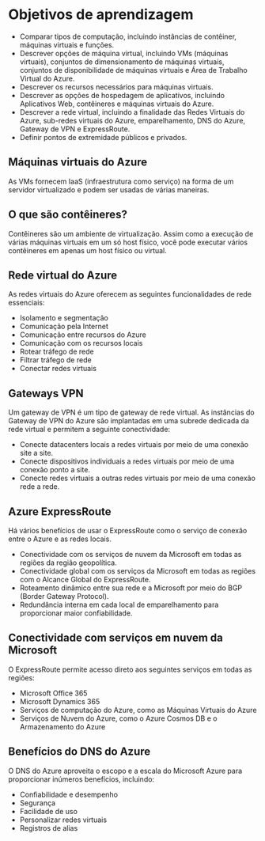 # Objetivos de aprendizagem

- Comparar tipos de computação, incluindo instâncias de contêiner, máquinas virtuais e funções.
- Descrever opções de máquina virtual, incluindo VMs (máquinas virtuais), conjuntos de dimensionamento de máquinas virtuais, conjuntos de disponibilidade de máquinas virtuais e Área de Trabalho Virtual do Azure.
- Descrever os recursos necessários para máquinas virtuais.
- Descrever as opções de hospedagem de aplicativos, incluindo Aplicativos Web, contêineres e máquinas virtuais do Azure.
- Descrever a rede virtual, incluindo a finalidade das Redes Virtuais do Azure, sub-redes virtuais do Azure, emparelhamento, DNS do Azure, Gateway de VPN e ExpressRoute.
- Definir pontos de extremidade públicos e privados.
  
## Máquinas virtuais do Azure

As VMs fornecem IaaS (infraestrutura como serviço) na forma de um servidor virtualizado e podem ser usadas de várias maneiras.

## O que são contêineres?

Contêineres são um ambiente de virtualização. Assim como a execução de várias máquinas virtuais em um só host físico, você pode executar vários contêineres em apenas um host físico ou virtual.

## Rede virtual do Azure

As redes virtuais do Azure oferecem as seguintes funcionalidades de rede essenciais:

- Isolamento e segmentação
- Comunicação pela Internet
- Comunicação entre recursos do Azure
- Comunicação com os recursos locais
- Rotear tráfego de rede
- Filtrar tráfego de rede
- Conectar redes virtuais

## Gateways VPN

Um gateway de VPN é um tipo de gateway de rede virtual. As instâncias do Gateway de VPN do Azure são implantadas em uma subrede dedicada da rede virtual e permitem a seguinte conectividade:

- Conecte datacenters locais a redes virtuais por meio de uma conexão site a site.
- Conecte dispositivos individuais a redes virtuais por meio de uma conexão ponto a site.
- Conecte redes virtuais a outras redes virtuais por meio de uma conexão rede a rede.

## Azure ExpressRoute

Há vários benefícios de usar o ExpressRoute como o serviço de conexão entre o Azure e as redes locais.

- Conectividade com os serviços de nuvem da Microsoft em todas as regiões da região geopolítica.
- Conectividade global com os serviços da Microsoft em todas as regiões com o Alcance Global do ExpressRoute.
- Roteamento dinâmico entre sua rede e a Microsoft por meio do BGP (Border Gateway Protocol).
- Redundância interna em cada local de emparelhamento para proporcionar maior confiabilidade.

## Conectividade com serviços em nuvem da Microsoft

O ExpressRoute permite acesso direto aos seguintes serviços em todas as regiões:

- Microsoft Office 365
- Microsoft Dynamics 365
- Serviços de computação do Azure, como as Máquinas Virtuais do Azure
- Serviços de Nuvem do Azure, como o Azure Cosmos DB e o Armazenamento do Azure
  
## Benefícios do DNS do Azure

O DNS do Azure aproveita o escopo e a escala do Microsoft Azure para proporcionar inúmeros benefícios, incluindo:

- Confiabilidade e desempenho
- Segurança
- Facilidade de uso
- Personalizar redes virtuais
- Registros de alias
  